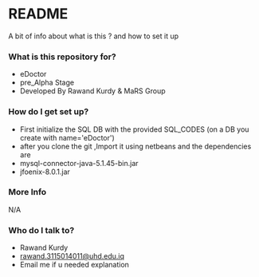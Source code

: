# README #

A bit of info about what is this ? and how to set it up

### What is this repository for? ###

* eDoctor
* pre_Alpha Stage
* Developed By Rawand Kurdy & MaRS Group

### How do I get set up? ###
* First initialize the SQL DB with the provided SQL_CODES (on a DB you create with name='eDoctor')
* after you clone the git ,Import it using netbeans and the dependencies are
* mysql-connector-java-5.1.45-bin.jar
* jfoenix-8.0.1.jar

### More Info ###

N/A

### Who do I talk to? ###

* Rawand Kurdy 
* rawand.3115014011@uhd.edu.iq
* Email me if u needed  explanation